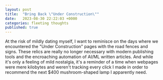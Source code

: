 ```yaml
---
layout: post
title:  "Bring Back \"Under Construction\""
date:   2023-08-30 22:22:03 +0000
categories: fleeting thoughts
published: true
---
```

At the risk of mildly dating myself, I want to reminisce on the days where we encountered the "Under Construction" pages with the road fences and signs. These relics are really no longer necessary with modern publishing tools and the encroaching automation of AI/ML written articles. And while it's only a feeling of mild nostalgia, it's a reminder of a time when webpages were mere kilobytes and weren't tracking every click I made in order to recommend the next $400 mushroom-shaped lamp I apparently need.